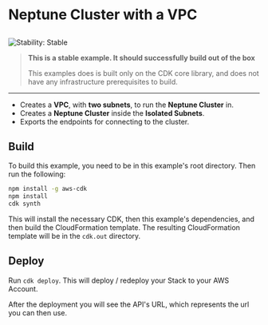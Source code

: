# Neptune Cluster with a VPC

## <!--BEGIN STABILITY BANNER-->

![Stability: Stable](https://img.shields.io/badge/stability-Stable-success.svg?style=for-the-badge)

> **This is a stable example. It should successfully build out of the box**
>
> This examples does is built only on the CDK core library, and does not have any infrastructure prerequisites to build.

---

<!--END STABILITY BANNER-->

- Creates a **VPC**, with **two subnets**, to run the **Neptune Cluster** in.
- Creates a **Neptune Cluster** inside the **Isolated Subnets**.
- Exports the endpoints for connecting to the cluster.

## Build

To build this example, you need to be in this example's root directory. Then run the following:

```bash
npm install -g aws-cdk
npm install
cdk synth
```

This will install the necessary CDK, then this example's dependencies, and then build the CloudFormation template. The resulting CloudFormation template will be in the `cdk.out` directory.

## Deploy

Run `cdk deploy`. This will deploy / redeploy your Stack to your AWS Account.

After the deployment you will see the API's URL, which represents the url you can then use.
